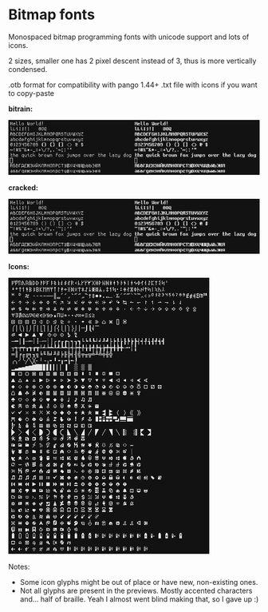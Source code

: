 # Bitmap fonts
Monospaced bitmap programming fonts with unicode support and lots of icons.

2 sizes, smaller one has 2 pixel descent instead of 3, thus is more vertically condensed. 

.otb format for compatibility with pango 1.44+
.txt file with icons if you want to copy-paste

**bitrain:**

![Screenshot A](https://raw.githubusercontent.com/oredaze/font-bitrain_font-cracked/main/screenshots/bitrain.png)

**cracked:**

![Screenshot B](https://raw.githubusercontent.com/oredaze/font-bitrain_font-cracked/main/screenshots/cracked.png)

**Icons:**

![Screenshot C](https://raw.githubusercontent.com/oredaze/font-bitrain_font-cracked/main/screenshots/icons.png)

Notes:
- Some icon glyphs might be out of place or have new, non-existing ones.
- Not all glyphs are present in the previews. Mostly accented characters and...
  half of braille. Yeah I almost went blind making that, so I gave up :)
